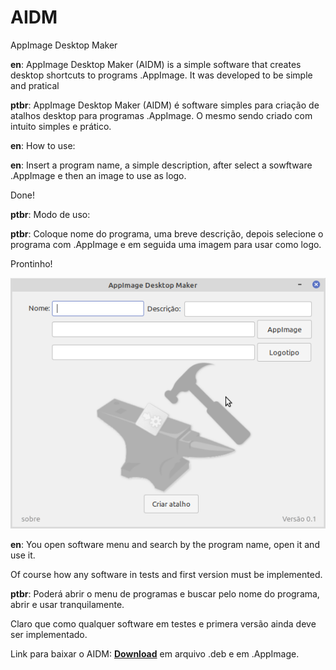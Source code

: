 # AIDM
AppImage Desktop Maker

**en**: AppImage Desktop Maker (AIDM) is a simple software that creates desktop shortcuts to programs .AppImage.
It was developed to be simple and pratical

**ptbr**: AppImage Desktop Maker (AIDM) é software simples para criação de atalhos desktop para programas .AppImage.
O mesmo sendo criado com intuito simples e prático.

**en**: How to use:

**en**: Insert a program name, a simple description, after select a sowftware .AppImage e then an image to use as logo.

Done!

**ptbr**: Modo de uso:

**ptbr**: Coloque nome do programa, uma breve descrição, depois selecione o programa com .AppImage e em seguida uma imagem para usar como logo.

Prontinho!

![](https://github.com/Alexsussa/AIDM/blob/master/screentshot%20AIDM.png?raw=true)

**en**: You open software menu and search by the program name, open it and use it.

Of course how any software in tests and first version must be implemented.

**ptbr**: Poderá abrir o menu de programas e buscar pelo nome do programa, abrir e usar tranquilamente.

Claro que como qualquer software em testes e primera versão ainda deve ser implementado.

Link para baixar o AIDM: [**Download**](https://github.com/Alexsussa/AIDM/releases) em arquivo .deb e em .AppImage.
